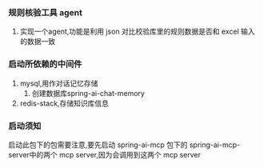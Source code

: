 ### 规则核验工具 agent
1. 实现一个agent,功能是利用 json 对比校验库里的规则数据是否和 excel 输入的数据一致

### 启动所依赖的中间件
1. mysql,用作对话记忆存储
   1. 创建数据库spring-ai-chat-memory
2. redis-stack,存储知识库信息


### 启动须知
启动此包下的包需要注意,要先启动 spring-ai-mcp 包下的 spring-ai-mcp-server中的两个 mcp server,因为会调用到这两个 mcp server